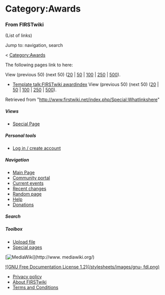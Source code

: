 # Category:Awards

### From FIRSTwiki

(List of links)

Jump to: navigation, search

&lt; [Category:Awards](/index.php?title=Category:Awards&redirect=no
"Category:Awards" )  

The following pages link to here:

View (previous 50) (next 50)
([20](/index.php?title=Special:Whatlinkshere/Category:Awards&limit=20&from=0
"Special:Whatlinkshere/Category:Awards" ) |
[50](/index.php?title=Special:Whatlinkshere/Category:Awards&limit=50&from=0
"Special:Whatlinkshere/Category:Awards" ) |
[100](/index.php?title=Special:Whatlinkshere/Category:Awards&limit=100&from=0
"Special:Whatlinkshere/Category:Awards" ) |
[250](/index.php?title=Special:Whatlinkshere/Category:Awards&limit=250&from=0
"Special:Whatlinkshere/Category:Awards" ) |
[500](/index.php?title=Special:Whatlinkshere/Category:Awards&limit=500&from=0
"Special:Whatlinkshere/Category:Awards" )).

  * [Template talk:FIRSTwiki awardindex](/index.php/Template_talk:FIRSTwiki_awardindex "Template talk:FIRSTwiki awardindex" )
View (previous 50) (next 50)
([20](/index.php?title=Special:Whatlinkshere/Category:Awards&limit=20&from=0
"Special:Whatlinkshere/Category:Awards" ) |
[50](/index.php?title=Special:Whatlinkshere/Category:Awards&limit=50&from=0
"Special:Whatlinkshere/Category:Awards" ) |
[100](/index.php?title=Special:Whatlinkshere/Category:Awards&limit=100&from=0
"Special:Whatlinkshere/Category:Awards" ) |
[250](/index.php?title=Special:Whatlinkshere/Category:Awards&limit=250&from=0
"Special:Whatlinkshere/Category:Awards" ) |
[500](/index.php?title=Special:Whatlinkshere/Category:Awards&limit=500&from=0
"Special:Whatlinkshere/Category:Awards" )).

Retrieved from "<http://www.firstwiki.net/index.php/Special:Whatlinkshere>"

##### Views

  * [Special Page](/index.php/Special:Whatlinkshere/Category:Awards)

##### Personal tools

  * [Log in / create account](/index.php?title=Special:Userlogin&returnto=Special:Whatlinkshere)

[](/index.php/Main_Page "Main Page" )

##### Navigation

  * [Main Page](/index.php/Main_Page)
  * [Community portal](/index.php/FIRSTwiki:Community_portal)
  * [Current events](/index.php/Current_events)
  * [Recent changes](/index.php/Special:Recentchanges)
  * [Random page](/index.php/Special:Random)
  * [Help](/index.php/Help:Contents)
  * [Donations](/index.php/FIRSTwiki:Site_support)

##### Search



##### Toolbox

  * [Upload file](/index.php/Special:Upload)
  * [Special pages](/index.php/Special:Specialpages)

[![MediaWiki](/skins/common/images/poweredby_mediawiki_88x31.png)](http://www.
mediawiki.org/)

[![GNU Free Documentation License 1.2](/stylesheets/images/gnu-
fdl.png)](http://www.gnu.org/copyleft/fdl.html)

  * [Privacy policy](/index.php/FIRSTwiki:Privacy_policy "FIRSTwiki:Privacy policy" )
  * [About FIRSTwiki](/index.php/FIRSTwiki:About "FIRSTwiki:About" )
  * [Terms and Conditions](/index.php/FIRSTwiki:Terms_and_conditions "FIRSTwiki:Terms and conditions" )

